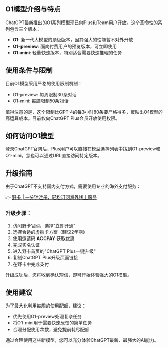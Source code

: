 ## O1模型介绍与特点

ChatGPT最新推出的O1系列模型现已向Plus和Team用户开放。这个革命性的系列包含三个版本：

- **O1**: 新一代大模型的顶级版本，因其强大的性能暂不对外开放
- **O1-preview**: 面向付费用户的预览版本，可立即使用
- **O1-mini**: 轻量快速版本，特别适合需要快速推理的任务

## 使用条件与限制

目前O1模型采用严格的使用限制机制：

- O1-preview: 每周限制30条对话
- O1-mini: 每周限制50条对话

值得注意的是，这个限制比GPT-4的每3小时80条要严格得多，反映出O1模型的高运算成本。目前仅向ChatGPT Plus会员开放使用权限。

## 如何访问O1模型

登录ChatGPT官网后，Plus用户可以直接在模型选择列表中找到O1-preview和O1-mini。您也可以通过URL直接访问特定版本。

## 升级指南

由于ChatGPT不支持国内支付方式，需要使用专业的海外支付服务：

👉 [野卡 | 一分钟注册，轻松订阅海外线上服务](https://bit.ly/bewildcard)

### 升级步骤：

1. 访问野卡官网，选择"立即开通"
2. 选择合适的虚拟卡方案（建议2年期）
3. 使用邀请码 **ACCPAY** 获取优惠
4. 完成实名认证
5. 进入野卡首页的"ChatGPT Plus一键升级"
6. 复制ChatGPT Plus升级页面链接
7. 在野卡中完成支付

升级成功后，您将收到确认短信，即可开始体验强大的O1模型。

## 使用建议

为了最大化利用每周的使用配额，建议：
- 优先使用O1-preview处理复杂任务
- 将O1-mini用于需要快速反馈的简单任务
- 合理分配使用次数，避免提前耗尽配额

通过合理使用这些新模型，您可以充分体验ChatGPT最新、最强大的AI能力。